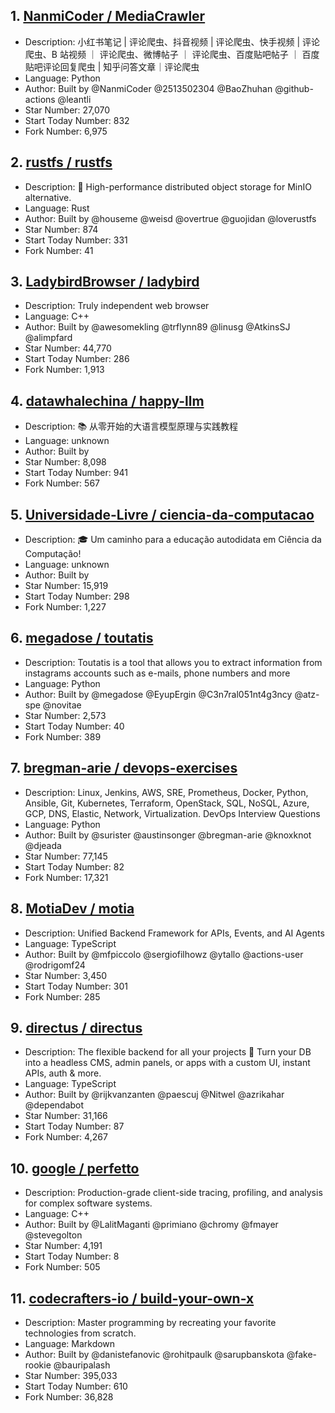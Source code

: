 ## 1. [NanmiCoder / MediaCrawler](https://github.com/NanmiCoder/MediaCrawler)
- Description: 小红书笔记 | 评论爬虫、抖音视频 | 评论爬虫、快手视频 | 评论爬虫、B 站视频 ｜ 评论爬虫、微博帖子 ｜ 评论爬虫、百度贴吧帖子 ｜ 百度贴吧评论回复爬虫 | 知乎问答文章｜评论爬虫
- Language: Python
- Author: Built by @NanmiCoder @2513502304 @BaoZhuhan @github-actions @leantli
- Star Number: 27,070
- Start Today Number: 832
- Fork Number: 6,975

## 2. [rustfs / rustfs](https://github.com/rustfs/rustfs)
- Description: 🚀 High-performance distributed object storage for MinIO alternative.
- Language: Rust
- Author: Built by @houseme @weisd @overtrue @guojidan @loverustfs
- Star Number: 874
- Start Today Number: 331
- Fork Number: 41

## 3. [LadybirdBrowser / ladybird](https://github.com/LadybirdBrowser/ladybird)
- Description: Truly independent web browser
- Language: C++
- Author: Built by @awesomekling @trflynn89 @linusg @AtkinsSJ @alimpfard
- Star Number: 44,770
- Start Today Number: 286
- Fork Number: 1,913

## 4. [datawhalechina / happy-llm](https://github.com/datawhalechina/happy-llm)
- Description: 📚 从零开始的大语言模型原理与实践教程
- Language: unknown
- Author: Built by 
- Star Number: 8,098
- Start Today Number: 941
- Fork Number: 567

## 5. [Universidade-Livre / ciencia-da-computacao](https://github.com/Universidade-Livre/ciencia-da-computacao)
- Description: 🎓 Um caminho para a educação autodidata em Ciência da Computação!
- Language: unknown
- Author: Built by 
- Star Number: 15,919
- Start Today Number: 298
- Fork Number: 1,227

## 6. [megadose / toutatis](https://github.com/megadose/toutatis)
- Description: Toutatis is a tool that allows you to extract information from instagrams accounts such as e-mails, phone numbers and more
- Language: Python
- Author: Built by @megadose @EyupErgin @C3n7ral051nt4g3ncy @atz-spe @novitae
- Star Number: 2,573
- Start Today Number: 40
- Fork Number: 389

## 7. [bregman-arie / devops-exercises](https://github.com/bregman-arie/devops-exercises)
- Description: Linux, Jenkins, AWS, SRE, Prometheus, Docker, Python, Ansible, Git, Kubernetes, Terraform, OpenStack, SQL, NoSQL, Azure, GCP, DNS, Elastic, Network, Virtualization. DevOps Interview Questions
- Language: Python
- Author: Built by @surister @austinsonger @bregman-arie @knoxknot @djeada
- Star Number: 77,145
- Start Today Number: 82
- Fork Number: 17,321

## 8. [MotiaDev / motia](https://github.com/MotiaDev/motia)
- Description: Unified Backend Framework for APIs, Events, and AI Agents
- Language: TypeScript
- Author: Built by @mfpiccolo @sergiofilhowz @ytallo @actions-user @rodrigomf24
- Star Number: 3,450
- Start Today Number: 301
- Fork Number: 285

## 9. [directus / directus](https://github.com/directus/directus)
- Description: The flexible backend for all your projects 🐰 Turn your DB into a headless CMS, admin panels, or apps with a custom UI, instant APIs, auth & more.
- Language: TypeScript
- Author: Built by @rijkvanzanten @paescuj @Nitwel @azrikahar @dependabot
- Star Number: 31,166
- Start Today Number: 87
- Fork Number: 4,267

## 10. [google / perfetto](https://github.com/google/perfetto)
- Description: Production-grade client-side tracing, profiling, and analysis for complex software systems.
- Language: C++
- Author: Built by @LalitMaganti @primiano @chromy @fmayer @stevegolton
- Star Number: 4,191
- Start Today Number: 8
- Fork Number: 505

## 11. [codecrafters-io / build-your-own-x](https://github.com/codecrafters-io/build-your-own-x)
- Description: Master programming by recreating your favorite technologies from scratch.
- Language: Markdown
- Author: Built by @danistefanovic @rohitpaulk @sarupbanskota @fake-rookie @bauripalash
- Star Number: 395,033
- Start Today Number: 610
- Fork Number: 36,828